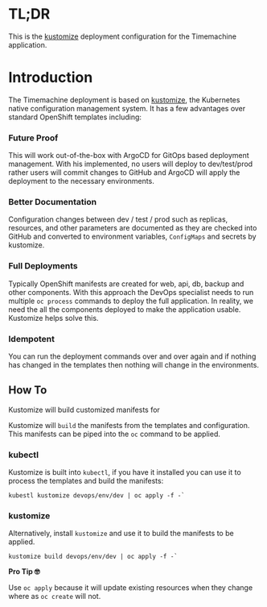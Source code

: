 # TL;DR

This is the [kustomize](https://kustomize.io) deployment configuration for the Timemachine application.

# Introduction

The Timemachine deployment is based on [kustomize](https://kustomize.io), the Kubernetes native configuration management system. It has a few advantages over standard OpenShift templates including:

### Future Proof

This will work out-of-the-box with ArgoCD for GitOps based deployment management. With his implemented, no users will deploy to dev/test/prod rather users will commit changes to GitHub and ArgoCD will apply the deployment to the necessary environments.

### Better Documentation

Configuration changes between dev / test / prod such as replicas, resources, and other parameters are documented as they are checked into GitHub and converted to environment variables, `ConfigMaps` and secrets by kustomize.

### Full Deployments

Typically OpenShift manifests are created for web, api, db, backup and other components. With this approach the DevOps specialist needs to run multiple `oc process` commands to deploy the full application. In reality, we need the all the components deployed to make the application usable. Kustomize helps solve this.

### Idempotent

You can run the deployment commands over and over again and if nothing has changed in the templates then nothing will change in the environments.

## How To

Kustomize will build customized manifests for 

Kustomize will `build` the manifests from the templates and configuration. This manifests can be piped into the `oc` command to be applied.

### kubectl 

Kustomize is built into `kubectl`, if you have it installed you can use it to process the templates and build the manifests:

```console
kubestl kustomize devops/env/dev | oc apply -f -`
```

### kustomize

Alternatively, install `kustomize` and use it to build the manifests to be applied.

```console
kustomize build devops/env/dev | oc apply -f -`
```

**Pro Tip 🤓**

Use `oc apply` because it will update existing resources when they change where as `oc create` will not.